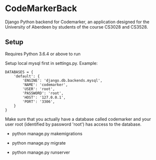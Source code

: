# CodeMarkerBack
Django Python backend for Codemarker, an application designed for the University of Aberdeen by students of the course CS3028 and CS3528.

## Setup

Requires Python 3.6.4 or above to run

Setup local mysql first in settings.py. Example:
```
DATABASES = {
    'default': {
        'ENGINE': 'django.db.backends.mysql',
        'NAME': 'codemarker',
        'USER': 'root',
        'PASSWORD': 'root',
        'HOST': '127.0.0.1',
        'PORT': '3306',
    }
}
```

Make sure that you actually have a database called codemarker and your user root (identified by password 'root') has access to the database.

- python manage.py makemigrations

- python manage.py migrate

- python manage.py runserver
